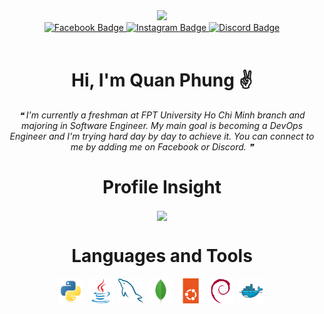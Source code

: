 <div id="header" align="center">
  <img src="https://media.giphy.com/media/M9gbBd9nbDrOTu1Mqx/giphy.gif" width="100"/>
</div>

<div id="badges" align="center">
<a href="https://www.facebook.com/quandepptroai">
    <img src="https://img.shields.io/badge/Facebook-1877F2?style=for-the-badge&logo=facebook&logoColor=white" alt="Facebook Badge"/>
  </a>
  <a href="https://www.instagram.com/_quanphungg_">
    <img src="https://img.shields.io/badge/Instagram-E4405F?style=for-the-badge&logo=instagram&logoColor=white" alt="Instagram Badge"/>
  </a>
  <a href="https://discordapp.com/users/360372848570662912">
    <img src="https://img.shields.io/badge/Discord-5865F2?logo=discord&logoColor=fff&style=for-the-badge" alt="Discord Badge"/>
  </a>
</div>

<div id="github-page-view" align="center"> 
	<img src="https://komarev.com/ghpvc/?username=quanphungg&style=flat-square&color=blue" alt=""/>
</div>

<div id="hello-message" align="center">
<h1> Hi, I'm Quan Phung ✌️ </h1>
	
<div id="introduction-about-myself" align="center">
		<i>
		❝ I'm currently a freshman at FPT University Ho Chi Minh branch and majoring in Software Engineer. My main goal
		is becoming a DevOps Engineer and I'm trying hard day by day to achieve it. You can connect to me by adding me 
		on Facebook or Discord. ❞
		</i>
	</div>
	
<div id="statistic-message" align="center">
		<h1>Profile Insight</h1>
	</div>
	
<div id="statistic" align="center">
	<a href="https://github.com/anuraghazra/github-readme-stats">
	  	<img height=200 align="center" src="https://github-readme-stats.vercel.app/api?username=quanphungg&show_icons=true&theme=transparent" />
	</a>
</div>
	
<div id="tools" align="center">
	<h1>Languages and Tools</h1>
	<img src="https://github.com/devicons/devicon/blob/master/icons/python/python-original.svg" title="Python" alt="Python" width="40" height="40"/>&nbsp;
	<img src="https://github.com/devicons/devicon/blob/master/icons/java/java-original.svg" title="Java" alt="Java" width="40" height="40"/>&nbsp;
	<img src="https://github.com/devicons/devicon/blob/master/icons/mysql/mysql-original.svg" title="MySQL" alt="MySQL" width="40" height="40"/>&nbsp;
	<img src="https://github.com/devicons/devicon/blob/master/icons/mongodb/mongodb-original.svg" title="MongoDB" alt="MongoDB" width="40" height="40"/>&nbsp;
	<img src="https://github.com/devicons/devicon/blob/master/icons/ubuntu/ubuntu-plain.svg" title="Ubuntu" alt="Ubuntu" width="40" height="40"/>&nbsp;
	<img src="https://github.com/devicons/devicon/blob/master/icons/debian/debian-original.svg" title="Debian" alt="Debian" width="40" height="40"/>&nbsp;
	<img src="https://github.com/devicons/devicon/blob/master/icons/docker/docker-original.svg" title="Docker" alt="Docker" width="40" height="40"/>&nbsp;
</div>


